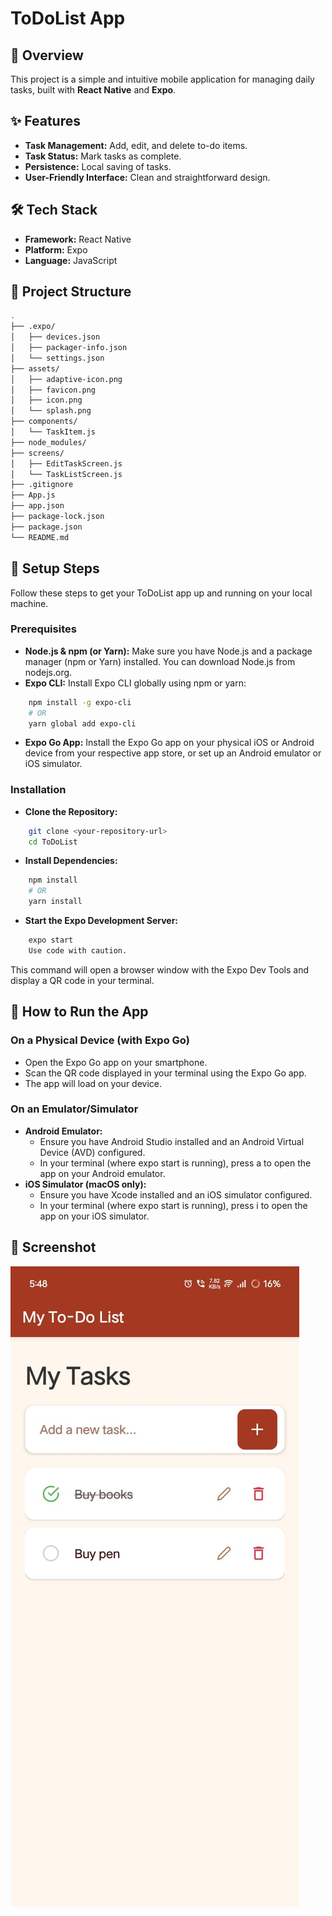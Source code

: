 # ToDoList App

## 📌 Overview
This project is a simple and intuitive mobile application for managing daily tasks, built with **React Native** and **Expo**.

## ✨ Features
- **Task Management:** Add, edit, and delete to-do items.
- **Task Status:** Mark tasks as complete.
- **Persistence:** Local saving of tasks.
- **User-Friendly Interface:** Clean and straightforward design.

## 🛠️ Tech Stack
- **Framework:** React Native
- **Platform:** Expo
- **Language:** JavaScript

## 📂 Project Structure
```bash
.
├── .expo/
│   ├── devices.json
│   ├── packager-info.json
│   └── settings.json
├── assets/
│   ├── adaptive-icon.png
│   ├── favicon.png
│   ├── icon.png
│   └── splash.png
├── components/
│   └── TaskItem.js
├── node_modules/
├── screens/
│   ├── EditTaskScreen.js
│   └── TaskListScreen.js
├── .gitignore
├── App.js
├── app.json
├── package-lock.json
├── package.json
└── README.md
```

## 🚀 Setup Steps
Follow these steps to get your ToDoList app up and running on your local machine.
### Prerequisites
- **Node.js & npm (or Yarn):** Make sure you have Node.js and a package manager (npm or Yarn) installed. You can download Node.js from nodejs.org.
- **Expo CLI:** Install Expo CLI globally using npm or yarn:
```bash
    npm install -g expo-cli
    # OR
    yarn global add expo-cli
```
- **Expo Go App:** Install the Expo Go app on your physical iOS or Android device from your respective app store, or set up an Android emulator or iOS simulator.
### Installation
- **Clone the Repository:**
```bash
    git clone <your-repository-url>
    cd ToDoList
```
- **Install Dependencies:**
```bash
    npm install
    # OR
    yarn install
```
- **Start the Expo Development Server:**
```bash
    expo start
    Use code with caution.
```
This command will open a browser window with the Expo Dev Tools and display a QR code in your terminal.

## 📱 How to Run the App
### On a Physical Device (with Expo Go)
- Open the Expo Go app on your smartphone.
- Scan the QR code displayed in your terminal using the Expo Go app.
- The app will load on your device.
### On an Emulator/Simulator
- **Android Emulator:**
  - Ensure you have Android Studio installed and an Android Virtual Device (AVD) configured.
  - In your terminal (where expo start is running), press a to open the app on your Android emulator.
- **iOS Simulator (macOS only):**
  - Ensure you have Xcode installed and an iOS simulator configured.
  - In your terminal (where expo start is running), press i to open the app on your iOS simulator.

## 📸 Screenshot
![Screenshot of the ToDoList app](assets/screenshort.jpg)
